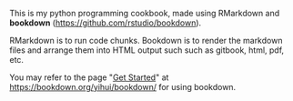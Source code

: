 This is my python programming cookbook, made using RMarkdown and **bookdown** (https://github.com/rstudio/bookdown). 

RMarkdown is to run code chunks. Bookdown is to render the markdown files and arrange them into HTML output such such as gitbook, html, pdf, etc.

You may refer to the page "[Get Started](https://bookdown.org/yihui/bookdown/get-started.html)" at https://bookdown.org/yihui/bookdown/ for using bookdown.
